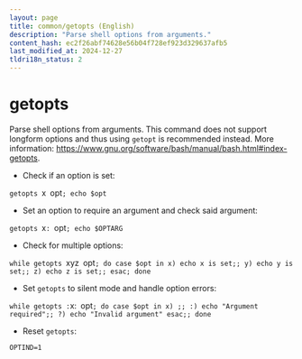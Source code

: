 ```yaml
---
layout: page
title: common/getopts (English)
description: "Parse shell options from arguments."
content_hash: ec2f26abf74628e56b04f728ef923d329637afb5
last_modified_at: 2024-12-27
tldri18n_status: 2
---
```

# getopts

Parse shell options from arguments.
This command does not support longform options and thus using `getopt` is recommended instead.
More information: <https://www.gnu.org/software/bash/manual/bash.html#index-getopts>.

- Check if an option is set:

`getopts `<span class="tldr-var badge badge-pill bg-dark-lm bg-white-dm text-white-lm text-dark-dm font-weight-bold">x</span>` `<span class="tldr-var badge badge-pill bg-dark-lm bg-white-dm text-white-lm text-dark-dm font-weight-bold">opt</span>`; echo $opt`

- Set an option to require an argument and check said argument:

`getopts `<span class="tldr-var badge badge-pill bg-dark-lm bg-white-dm text-white-lm text-dark-dm font-weight-bold">x</span>`: `<span class="tldr-var badge badge-pill bg-dark-lm bg-white-dm text-white-lm text-dark-dm font-weight-bold">opt</span>`; echo $OPTARG`

- Check for multiple options:

`while getopts `<span class="tldr-var badge badge-pill bg-dark-lm bg-white-dm text-white-lm text-dark-dm font-weight-bold">xyz</span>` `<span class="tldr-var badge badge-pill bg-dark-lm bg-white-dm text-white-lm text-dark-dm font-weight-bold">opt</span>`; do case $opt in x) echo x is set;; y) echo y is set;; z) echo z is set;; esac; done`

- Set `getopts` to silent mode and handle option errors:

`while getopts :`<span class="tldr-var badge badge-pill bg-dark-lm bg-white-dm text-white-lm text-dark-dm font-weight-bold">x:</span>` `<span class="tldr-var badge badge-pill bg-dark-lm bg-white-dm text-white-lm text-dark-dm font-weight-bold">opt</span>`; do case $opt in x) ;; :) echo "Argument required";; ?) echo "Invalid argument" esac;; done`

- Reset `getopts`:

`OPTIND=1`
